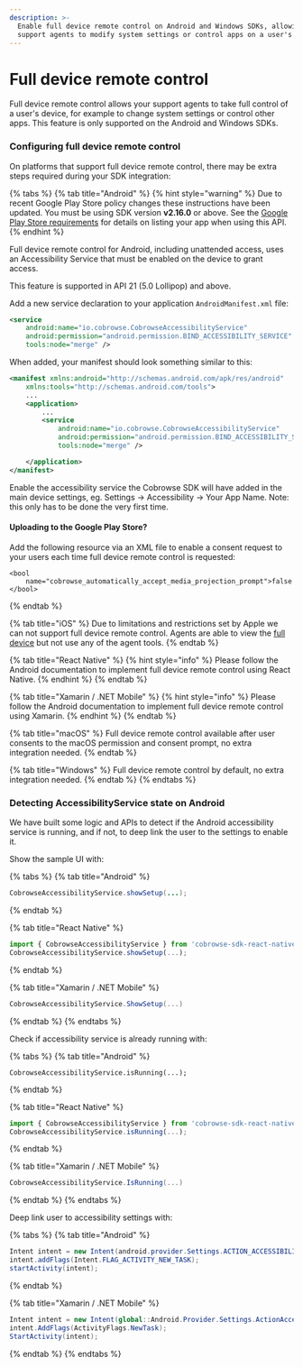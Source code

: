 ```yaml
---
description: >-
  Enable full device remote control on Android and Windows SDKs, allowing
  support agents to modify system settings or control apps on a user's device.
---
```


# Full device remote control

Full device remote control allows your support agents to take full control of a user's device, for example to change system settings or control other apps. This feature is only supported on the Android and Windows SDKs.

### Configuring full device remote control

On platforms that support full device remote control, there may be extra steps required during your SDK integration:

{% tabs %}
{% tab title="Android" %}
{% hint style="warning" %}
Due to recent Google Play Store policy changes these instructions have been updated. You must be using SDK version **v2.16.0** or above. See the [Google Play Store requirements](https://support.google.com/googleplay/android-developer/answer/10964491?hl=en) for details on listing your app when using this API.&#x20;
{% endhint %}

Full device remote control for Android, including unattended access, uses an Accessibility Service that must be enabled on the device to grant access.

This feature is supported in API 21 (5.0 Lollipop) and above.

Add a new service declaration to your application `AndroidManifest.xml` file:

```xml
<service
    android:name="io.cobrowse.CobrowseAccessibilityService"
    android:permission="android.permission.BIND_ACCESSIBILITY_SERVICE"
    tools:node="merge" />
```

When added, your manifest should look something similar to this:

```xml
<manifest xmlns:android="http://schemas.android.com/apk/res/android"
    xmlns:tools="http://schemas.android.com/tools">
    ...
    <application>
        ...
        <service
            android:name="io.cobrowse.CobrowseAccessibilityService"
            android:permission="android.permission.BIND_ACCESSIBILITY_SERVICE"
            tools:node="merge" />

    </application>
</manifest>
```

Enable the accessibility service the Cobrowse SDK will have added in the main device settings, eg. Settings -> Accessibility -> Your App Name. Note: this only has to be done the very first time.

#### Uploading to the Google Play Store?

Add the following resource via an XML file to enable a consent request to your users each time full device remote control is requested:

```
<bool
    name="cobrowse_automatically_accept_media_projection_prompt">false
</bool>
```
{% endtab %}

{% tab title="iOS" %}
Due to limitations and restrictions set by Apple we can not support full device remote control. Agents are able to view the [full device](full-device-screen-sharing.md) but not use any of the agent tools.
{% endtab %}

{% tab title="React Native" %}
{% hint style="info" %}
Please follow the Android documentation to implement full device remote control using React Native.
{% endhint %}
{% endtab %}

{% tab title="Xamarin / .NET Mobile" %}
{% hint style="info" %}
Please follow the Android documentation to implement full device remote control using Xamarin.
{% endhint %}
{% endtab %}

{% tab title="macOS" %}
Full device remote control available after user consents to the macOS permission and consent prompt, no extra integration needed.
{% endtab %}

{% tab title="Windows" %}
Full device remote control by default, no extra integration needed.
{% endtab %}
{% endtabs %}

### Detecting AccessibilityService state on Android

We have built some logic and APIs to detect if the Android accessibility service is running, and if not, to deep link the user to the settings to enable it.

Show the sample UI with:

{% tabs %}
{% tab title="Android" %}
```java
CobrowseAccessibilityService.showSetup(...);
```
{% endtab %}

{% tab title="React Native" %}
```javascript
import { CobrowseAccessibilityService } from 'cobrowse-sdk-react-native'
CobrowseAccessibilityService.showSetup(...);
```
{% endtab %}

{% tab title="Xamarin / .NET Mobile" %}
```csharp
CobrowseAccessibilityService.ShowSetup(...)
```
{% endtab %}
{% endtabs %}

Check if accessibility service is already running with:

{% tabs %}
{% tab title="Android" %}
```
CobrowseAccessibilityService.isRunning(...);
```
{% endtab %}

{% tab title="React Native" %}
```javascript
import { CobrowseAccessibilityService } from 'cobrowse-sdk-react-native'
CobrowseAccessibilityService.isRunning(...);
```
{% endtab %}

{% tab title="Xamarin / .NET Mobile" %}
```csharp
CobrowseAccessibilityService.IsRunning(...)
```
{% endtab %}
{% endtabs %}

Deep link user to accessibility settings with:

{% tabs %}
{% tab title="Android" %}
```java
Intent intent = new Intent(android.provider.Settings.ACTION_ACCESSIBILITY_SETTINGS);
intent.addFlags(Intent.FLAG_ACTIVITY_NEW_TASK);
startActivity(intent);
```
{% endtab %}

{% tab title="Xamarin / .NET Mobile" %}
```csharp
Intent intent = new Intent(global::Android.Provider.Settings.ActionAccessibilitySettings);
intent.AddFlags(ActivityFlags.NewTask);
StartActivity(intent);
```
{% endtab %}
{% endtabs %}
